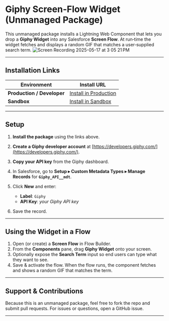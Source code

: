 # Giphy Screen‑Flow Widget (Unmanaged Package)

This unmanaged package installs a Lightning Web Component that lets you drop a **Giphy Widget** into any Salesforce **Screen Flow**. At run‑time the widget fetches and displays a random GIF that matches a user‑supplied search term.
![Screen Recording 2025-05-17 at 3 05 21 PM](https://github.com/user-attachments/assets/5efaf706-2fa8-475e-828d-0a2e9fe50d48)

---

## Installation Links

| Environment                | Install URL                                                                                             |
| -------------------------- | ------------------------------------------------------------------------------------------------------- |
| **Production / Developer** | [Install in Production](https://login.salesforce.com/packaging/installPackage.apexp?p0=04tak0000008LnF) |
| **Sandbox**                | [Install in Sandbox](https://test.salesforce.com/packaging/installPackage.apexp?p0=04tak0000008LnF)     |


---

## Setup

1. **Install the package** using the links above.
2. **Create a Giphy developer account** at [https://developers.giphy.com/](https://developers.giphy.com/).
3. **Copy your API key** from the Giphy dashboard.
4. In Salesforce, go to **Setup ▸ Custom Metadata Types ▸ Manage Records** for **`Giphy_API__mdt`**.
5. Click **New** and enter:

   * **Label**: `Giphy`
   * **API Key**: *your Giphy API key*
6. Save the record.

---

## Using the Widget in a Flow

1. Open (or create) a **Screen Flow** in Flow Builder.
2. From the **Components** pane, drag **Giphy Widget** onto your screen.
3. Optionally expose the **Search Term** input so end users can type what they want to see.
4. Save & activate the flow. When the flow runs, the component fetches and shows a random GIF that matches the term.

---

## Support & Contributions

Because this is an unmanaged package, feel free to fork the repo and submit pull requests. For issues or questions, open a GitHub issue.

---
